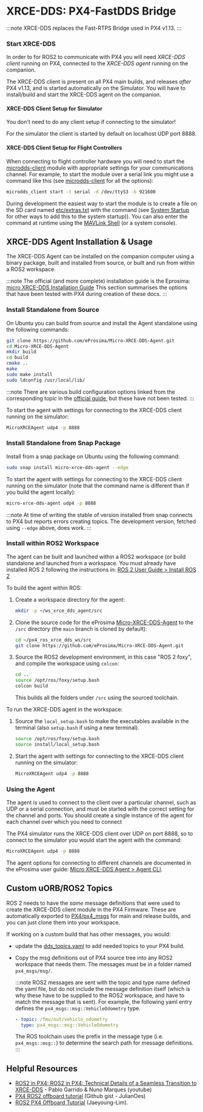 # XRCE-DDS: PX4-FastDDS Bridge

:::note
XRCE-DDS replaces the Fast-RTPS Bridge used in PX4 v1.13.
:::



### Start XRCE-DDS

In order to for ROS2 to communicate with PX4 you will need _XRCE-DDS client_ running on PX4, connected to the _XRCE-DDS agent_ running on the companion.

The XRCE-DDS client is present on all PX4 main builds, and releases _after_ PX4 v1.13, and is started automatically on the Simulator.
You will have to install/build and start the XRCE-DDS agent on the companion.

<!-- check if micro ros replace or uses xrce_dds. I think both are running -->

#### XRCE-DDS Client Setup for Simulator

You don't need to do any client setup if connecting to the simulator!

For the simulator the client is started by default on localhost UDP port 8888.

#### XRCE-DDS Client Setup for Flight Controllers

When connecting to flight controller hardware you will need to start the [microdds-client](../modules/modules_system.md#microdds-client) module with appropriate settings for your communications channel.
For example, to start the module over a serial link you might use a command like this (see [microdds-client](../modules/modules_system.md#microdds-client) for all the options):

```sh
microdds_client start -t serial -d /dev/ttyS3 -b 921600
```

During development the easiest way to start the module is to create a file on the SD card named [etc/extras.txt](../concept/system_startup.md#starting-additional-applications-extras-txt) with the command (see [System Startup](../concept/system_startup.md) for other ways to add this to the system startup)).
You can also enter the command at runtime using the [MAVLink Shell](../debug/mavlink_shell.md) (or a system console).



## XRCE-DDS Agent Installation & Usage

The XRCE-DDS Agent can be installed on the companion computer using a binary package, built and installed from source, or built and run from within a ROS2 workspace.

:::note
The official (and more complete) installation guide is the Eprosima: [micro XRCE-DDS Installation Guide](https://micro-xrce-dds.docs.eprosima.com/en/latest/installation.html)
This section summarises the options that have been tested with PX4 during creation of these docs.
:::

### Install Standalone from Source

On Ubuntu you can build from source and install the Agent standalone using the following commands:

```sh
git clone https://github.com/eProsima/Micro-XRCE-DDS-Agent.git
cd Micro-XRCE-DDS-Agent
mkdir build
cd build
cmake ..
make
sudo make install
sudo ldconfig /usr/local/lib/
```

:::note
There are various build configuration options linked from the corresponding topic in the [official guide]( https://micro-xrce-dds.docs.eprosima.com/en/latest/installation.html#installing-the-agent-standalone), but these have not been tested.
:::

To start the agent with settings for connecting to the XRCE-DDS client running on the simulator:

```sh
MicroXRCEAgent udp4 -p 8888
```

### Install Standalone from Snap Package

Install from a snap package on Ubuntu using the following command:

```sh
sudo snap install micro-xrce-dds-agent --edge
```

To start the agent with settings for connecting to the XRCE-DDS client running on the simulator (note that the command name is different than if you build the agent locally):

```sh
micro-xrce-dds-agent udp4 -p 8888
```

:::note
At time of writing the stable of version installed from snap connects to PX4 but reports errors creating topics.
The development version, fetched using `--edge` above, does work.
:::

### Install within ROS2 Workspace

The agent can be built and launched within a ROS2 workspace (or build standalone and launched from a workspace.
You must already have installed ROS 2 following the instructions in: [ROS 2 User Guide > Install ROS 2](##TBDXXX)

To build the agent within ROS:

1. Create a workspace directory for the agent:

   ```sh
   mkdir -p ~/ws_xrce_dds_agent/src
   ```

1. Clone the source code for the eProsima [Micro-XRCE-DDS-Agent](https://github.com/eProsima/Micro-XRCE-DDS-Agent) to the `/src` directory (the `main` branch is cloned by default):

   ```sh
   cd ~/px4_ros_xrce_dds_ws/src
   git clone https://github.com/eProsima/Micro-XRCE-DDS-Agent.git
   ```
1. Source the ROS2 development environment, in this case "ROS 2 foxy", and compile the workspace using `colcon`:

   ```sh
   cd ..
   source /opt/ros/foxy/setup.bash
   colcon build
   ```
   This builds all the folders under `/src` using the sourced toolchain.


To run the XRCE-DDS agent in the workspace:

1. Source the `local_setup.bash` to make the executables available in the terminal (also `setup.bash` if using a new terminal).

   ```sh
   source /opt/ros/foxy/setup.bash
   source install/local_setup.bash
   ```
1. Start the agent with settings for connecting to the XRCE-DDS client running on the simulator: 

   ```sh
   MicroXRCEAgent udp4 -p 8888
   ```

### Using the Agent

The agent is used to connect to the client over a particular channel, such as UDP or a serial connection, and must be started with the correct setting for the channel and ports.
You should create a single instance of the agent for each channel over which you need to connect 

The PX4 simulator runs the XRCE-DDS client over UDP on port 8888, so to connect to the simulator you would start the agent with the command:

```sh
MicroXRCEAgent udp4 -p 8888
```

The agent options for connecting to different channels are documented in the eProsima user guide: [Micro XRCE-DDS Agent > Agent CLI](https://micro-xrce-dds.docs.eprosima.com/en/latest/agent.html#agent-cli).





## Custom uORB/ROS2 Topics

ROS 2 needs to have the _same_ message definitions that were used to create the XRCE-DDS client module in the PX4 Firmware.
These are automatically exported to [PX4/px4_msgs](https://github.com/PX4/px4_msgs) for main and release builds, and you can just clone them into your workspace.

If working on a custom build that has other messages, you would:
- update the [dds_topics.yaml](https://github.com/PX4/PX4-Autopilot/blob/main/src/modules/microdds_client/dds_topics.yaml) to add needed topics to your PX4 build.
- Copy the msg definitions out of PX4 source tree into any ROS2 workspace that needs them.
  The messages must be in a folder named `px4_msgs/msg/`.
  
  :::note
  ROS2 messages are sent with the topic and type name defined the yaml file, but do not include the message definition itself (which is why these have to be supplied to the ROS2 workspace, and have to match the message that is sent).
  For example, the following yaml entry defines the `px4_msgs::msg::VehicleOdometry` type.
  ```yaml
  - topic: /fmu/out/vehicle_odometry
    type: px4_msgs::msg::VehicleOdometry
  ```

  The ROS toolchain uses the prefix in the message type (i.e. `px4_msgs::msg::`) to determine the search path for message definitions.
  :::




<!---

The *PX4-Fast RTPS(DDS) Bridge*, which is also referred to as as the *microRTPS Bridge*, adds a Real Time Publish Subscribe (RTPS) interface to the PX4 Autopilot, enabling the exchange of [uORB messages](../middleware/uorb.md) between the various PX4 Autopilot internal components and (offboard) *Fast DDS* applications in realtime.

This allows us to better integrate with applications running and linked in DDS domains (including ROS nodes), making it easy to share sensor data, commands, and other vehicle information.

The following guide describes the RTPS/DDS bridge architecture, and shows the reader how to write a simple *Fast DDS* application to subscribe to telemetry updates from the PX4 Autopilot.

:::note
RTPS is the underlying protocol of the Object Management Group's (OMG) Data Distribution Service (DDS) standard.
It aims to enable scalable, real-time, dependable, high-performance and inter-operable data communication using the publish/subscribe pattern.

*Fast DDS* is a very lightweight cross-platform implementation of the latest version of the RTPS protocol / DDS middleware.  It was previously named *Fast RTPS*.
:::

## When should RTPS be used?

RTPS should be used when you need to reliably share time-critical/real-time information between the flight controller and offboard components. It is instrumental in cases where offboard software needs to become a *peer* of software components running in PX4 (sending and receiving uORB topics).

Possible use cases include communicating with robotics libraries for computer vision and other use cases where real-time data to/from actuators and sensors is essential for vehicle control.

*Fast DDS* is not intended as a replacement for MAVLink. [MAVLink](../middleware/mavlink.md) remains the most appropriate protocol for communicating with ground stations, gimbals, cameras, and other offboard components (although *Fast DDS* may open other opportunities for working with some peripherals at higher frequencies).

:::tip
It is possible to use Fast RTPS(DDS) over slower links (e.g., radio telemetry) by being mindful of your link's extra constraints. Keep in mind you can easily overload your telemetry channel.
:::

## Architectural overview

### microRTPS Bridge

The *microRTPS* bridge exchanges messages between PX4 and DDS-participant applications, seamlessly converting between the [uORB](../middleware/uorb.md) and RTPS/DDS messages used by each system.

![basic example flow](../../assets/middleware/micrortps/architecture.png)

The main elements of the architecture are the client and agent processes shown in the diagram above.

#### The microRTPS Client
The *Client* is the PX4 Autopilot middleware daemon process that runs on the flight controller. This client subscribes to uORB topics published by other PX4 Autopilot components and sends any updates to the *Agent* (via a UART or UDP port), and also receives messages from the *Agent* and publishes them as uORB messages to the PX4 Autopilot.

#### The microRTPS Agent

The *Agent* runs as a daemon process on an offboard computer (outside the flight controller). This agent watches for uORB update messages from the *Client* and (re)publishes them over RTPS, and also subscribes to "uORB" RTPS/DDS messages from other DDS-participant applications and forwards them to the *Client*.

#### microRTPS Agent/Client Communication
The *Agent* and *Client* are connected via a serial link (UART) or UDP network, and the uORB information is [CDR serialized](https://en.wikipedia.org/wiki/Common_Data_Representation) before being sent (*CDR serialization* provides a common format for exchanging serial data between different platforms).

The *Agent* and any *Fast DDS* applications are connected via UDP and may be on the same or another device. In a typical configuration, they will be on the same system (e.g., a development computer, Linux companion computer, or compute board), connected to the *Client*. This can be through a Wifi link or USB.

## Code generation

### Dependencies
Fast DDS 2.0.0 or later and Fast-RTPS-Gen 1.0.4 (not later!) must be installed in order to generate the required code, and continue to the next steps. [Follow the installation guide.](../dev_setup/fast-dds-installation.md)

:::note
RTPS has been adopted as the middleware for the ROS 2 (Robot Operating System).

For information about how to use this interface within the ROS 2 applications and development workflows, see [PX4-ROS 2 bridge](../ros/ros2_comm.md).
:::

### Fast RTPS(DDS) Applications (ROS Independent)

All the code needed to create, build and use the bridge is automatically generated when PX4-Autopilot is compiled.

The *Client* application is also compiled and built into the firmware as part of the normal build process.
The *Agent* must be separately/manually compiled for the target computer.

:::tip
Most users will not need to do so. Still, the bridge can be [manually generated](micrortps_manual_code_generation.md), providing a more detailed overview of the build process and useful for troubleshooting.
:::

## Supported uORB messages

The generated bridge code will enable a specified subset of uORB topics to be published/subscribed via RTPS, regardless if you are deploying a ROS application or not.

For *automatic code generation* there's a *yaml* definition file in the PX4 **PX4-Autopilot/msg/tools/** directory called **uorb_rtps_message_ids.yaml**. This file defines the set of uORB messages to be used with RTPS, whether the messages are to be sent, received or both, and the RTPS ID for the message to be used in DDS/RTPS middleware.

:::note
It's essential to note that every RTPS message **needs** an ID to be set in this file.
:::

```yaml
rtps:
  - msg: actuator_armed
    id: 0
  - msg: actuator_control
    id: 1
  - ...
  - msg: airspeed
    id: 5
    send: true
  - msg: battery_status
    id: 6
    send: true
  - msg: camera_capture
    id: 7
  - msg: camera_trigger
    id: 8
    receive: true
  - ...
  - msg: sensor_baro
    id: 63
    receive: true
    send: true
```

<a id="client_firmware"></a>
## Client (PX4/PX4-Autopilot)

The *Client* source code is generated, compiled and built into the PX4 Autopilot firmware as part of the normal build process.

To build the PX4 Autopilot firmware for NuttX/Pixhawk flight controllers use the `_rtps` feature in the configuration target.

For example, to build RTPS for px4_fmu-v4:
```sh
make px4_fmu-v4_rtps
```

To build the firmware for a SITL target:
```sh
make px4_sitl_rtps
```

The *Client* application can be launched from [NuttShell/System Console](../debug/system_console.md).
The command syntax is shown below (you can specify a variable number of arguments):

```sh
> micrortps_client start|stop|status [options]
  -t <transport>          [UART|UDP] Default UART
  -d <device>             UART device. Default /dev/ttyACM0
  -l <loops>              How many iterations will this program have. -1 for infinite. Default -1.
  -w <sleep_time_ms>      Time in ms for which each iteration sleep. Default 1ms
  -b <baudrate>           UART device baudrate. Default 460800
  -p <poll_ms>            Time in ms to poll over UART. Default 1ms
  -r <reception port>     UDP port for receiving. Default 2019
  -s <sending port>       UDP port for sending. Default 2020
  -i <ip_address>         Select IP address (remote) values: <x.x.x.x>. Default: 127.0.0.1
```

:::note
By default the *Client* runs as a daemon, but it does not automatically start, and must be manually launched.

The PX4 Autopilot firmware initialization code may in future automatically start the *Client* as a permanent daemon process.
:::

For example, in order to run the *Client* daemon with SITL connecting to the Agent via UDP:

```sh
micrortps_client start -t UDP
```

## Agent in an Offboard Fast DDS interface (ROS-independent)

The *Agent* code is automatically *generated* when you build the associated PX4 Autopilot firmware, and you can find the source here: `build/<target-platform>/src/modules/micrortps_bridge/micrortps_client/micrortps_agent/`.

To build the *Agent* application, compile the code:

```sh
cd build/<target-platform>/src/modules/micrortps_bridge/micrortps_client/micrortps_agent
mkdir build && cd build
cmake ..
make
```

The command syntax for the *Agent* is listed below:

```sh
$ ./micrortps_agent [options]
  -t <transport>          [UART|UDP] Default UART.
  -d <device>             UART device. Default /dev/ttyACM0.
  -w <sleep_time_us>      Time in us for which each iteration sleep. Default 1ms.
  -b <baudrate>           UART device baudrate. Default 460800.
  -p <poll_ms>            Time in ms to poll over UART. Default 1ms.
  -r <reception port>     UDP port for receiving. Default 2019.
  -s <sending port>       UDP port for sending. Default 2020.
  -n <set namespace>      Set a namespace for the micrortps_agent.
```

To launch the *Agent*, run `micrortps_agent` with appropriate options for specifying the connection to the *Client* (the default options connect from a Linux device to the *Client* over a UART port).

As an example, to start the *micrortps_agent* with connection through UDP, issue:

```sh
./micrortps_agent -t UDP
```

## Creating a Fast DDS Listener application

Once the *Client* (on the flight controller) and the *Agent* (on an offboard computer) are running and connected, *Fast DDS* applications can publish and subscribe to uORB topics on the PX4 Autopilot using RTPS.

This example shows how to create a *Fast DDS* "listener" application that subscribes to the `sensor_combined` topic and prints out updates published from the PX4 Autopilot. A connected RTPS application can run on any computer on the same network as the *Agent*. For this example the *Agent* and *Listener application* will be on the same computer.

The *fastrtpsgen* script can be used to generate a simple RTPS application from an IDL message file.

:::note
RTPS messages are defined in IDL files and compiled to C++ using *fastrtpsgen*.

When building the bridge code, IDL files are generated for the uORB messages that may be sent/received, these IDL files are needed when you create a Fast DDS application to communicate with the PX4 Autopilot.

You can find them in following path per build target:
**build/BUILDPLATFORM/src/modules/micrortps_bridge/micrortps_agent/idl/*.idl**.
:::

Enter the following commands to create the application:

```sh
cd /path/to/PX4/PX4-Autopilot
cd build/px4_sitl_rtps/src/modules/micrortps_bridge
mkdir micrortps_listener
cd micrortps_listener
fastrtpsgen -example x64Linux2.6gcc ../micrortps_agent/idl/sensor_combined.idl
```

This creates a basic subscriber and publisher, and a main-application that you can run. 

In order to print the data from the sensor combined topic, modify the following methods in **sensor_combined_Subscriber.cxx**:
- `init()`: To change the subscription topic name (by default, the micrortps agent publishes the data on the named topic: `fmu/sensor_combined/out`),
- `onNewDataMessage()`: To print the received sensor combined data.

```cpp
bool sensor_combinedSubscriber::init(Subscriber* sub)
{
    // Create RTPSParticipant

    ParticipantAttributes PParam;
    PParam.rtps.setName("Participant_subscriber"); //You can put the name you want
    mp_participant = Domain::createParticipant(PParam);
    if(mp_participant == nullptr)
    {
        return false;
    }

    //Register the type

    Domain::registerType(mp_participant, static_cast<TopicDataType*>(&myType));

    // Create Subscriber

    SubscriberAttributes Rparam;
    Rparam.topic.topicKind = NO_KEY;
    Rparam.topic.topicDataType = myType.getName(); //Must be registered before the creation of the subscriber
    Rparam.topic.topicName = "fmu/sensor_combined/out";
    mp_subscriber = Domain::createSubscriber(mp_participant,Rparam, static_cast<SubscriberListener*>(&m_listener));
    if(mp_subscriber == nullptr)
    {
        return false;
    }
    return true;
}
```

```cpp
void sensor_combinedSubscriber::SubListener::onNewDataMessage(Subscriber* sub)
{
    // Take data
    sensor_combined_ st;

    if(sub->takeNextData(&st, &m_info))
    {
        if(m_info.sampleKind == ALIVE)
        {
            // Print your structure data here.
            ++n_msg;
            std::cout << "\n\n\n\n\n\n\n\n\n\n";
            std::cout << "Sample received, count=" << n_msg << std::endl;
            std::cout << "=============================" << std::endl;
            std::cout << "gyro_rad: " << st.gyro_rad().at(0);
            std::cout << ", " << st.gyro_rad().at(1);
            std::cout << ", " << st.gyro_rad().at(2) << std::endl;
            std::cout << "gyro_integral_dt: " << st.gyro_integral_dt() << std::endl;
            std::cout << "accelerometer_timestamp_relative: " << st.accelerometer_timestamp_relative() << std::endl;
            std::cout << "accelerometer_m_s2: " << st.accelerometer_m_s2().at(0);
            std::cout << ", " << st.accelerometer_m_s2().at(1);
            std::cout << ", " << st.accelerometer_m_s2().at(2) << std::endl;
            std::cout << "accelerometer_integral_dt: " << st.accelerometer_integral_dt() << std::endl;
            std::cout << "magnetometer_timestamp_relative: " << st.magnetometer_timestamp_relative() << std::endl;
            std::cout << "magnetometer_ga: " << st.magnetometer_ga().at(0);
            std::cout << ", " << st.magnetometer_ga().at(1);
            std::cout << ", " << st.magnetometer_ga().at(2) << std::endl;
            std::cout << "baro_timestamp_relative: " << st.baro_timestamp_relative() << std::endl;
            std::cout << "baro_alt_meter: " << st.baro_alt_meter() << std::endl;
            std::cout << "baro_temp_celcius: " << st.baro_temp_celcius() << std::endl;

        }
    }
}
```

To build and run the application on Linux:

```sh
make -f makefile_x64Linux2.6gcc
bin/*/sensor_combined_PublisherSubscriber subscriber
```

Now you should see the sensor information being printed out:

```sh
Sample received, count=10119
Received sensor_combined data
=============================
gyro_rad: -0.0103228, 0.0140477, 0.000319406
gyro_integral_dt: 0.004
accelerometer_timestamp_relative: 0
accelerometer_m_s2: -2.82708, -6.34799, -7.41101
accelerometer_integral_dt: 0.004
magnetometer_timestamp_relative: -10210
magnetometer_ga: 0.60171, 0.0405879, -0.040995
baro_timestamp_relative: -17469
baro_alt_meter: 368.647
baro_temp_celcius: 43.93
```

:::note
Make sure the *Client* is running, if the *Listener application* does not print anything.
:::

## Setting up the bridge with real hardware

This section is work-in-progress.

## Troubleshooting

### Client reports that selected UART port is busy

If the selected UART port is busy, it's possible that the MAVLink application is already being used.
If both MAVLink and RTPS connections are required you will have to either move the connection to use another port or using the available protocol splitter for PX4 and companion computers.

:::tip
A quick/temporary fix to allow bridge testing during development is to stop MAVLink from *NuttShell*:
```sh
mavlink stop-all
```
:::

### Agent not built/fastrtpsgen is not found

The *Agent* code is generated using a *Fast DDS* tool called *fastrtpsgen*.

If you haven't installed Fast DDS in the default path then you must specify its installation directory by setting the `FASTRTPSGEN_DIR` environment variable before executing *make*.

On Linux/Mac this is done as shown below:

```sh
export FASTRTPSGEN_DIR=/path/to/fastrtps/install/folder/bin
```

:::note
This should not be a problem if [Fast DDS is installed in the default location](../dev_setup/fast-dds-installation.md).
:::

### Enable UART on a companion computer

For UART transport on a Raspberry Pi or any other companion computer you will have to enable the serial port:

1. Make sure the `userid` (default is pi on a Raspberry Pi) is a member of the `dialout` group:

   ```sh
   groups pi
   sudo usermod -a -G dialout pi
   ```
1. For the Raspberry Pi in particular, you need to stop the GPIO serial console that is using the port:

   ```sh
   sudo raspi-config
   ```

   In the menu showed go to **Interfacing options > Serial**.
   Select **NO** for *Would you like a login shell to be accessible over serial?*. Valid and reboot.
1. Check UART in kernel:

   ```sh
   sudo vi /boot/config.txt
   ```

   And make sure that the `enable_uart` value is set to 1:
   ```
    enable_uart=1
   ```

-->

## Helpful Resources

- [ROS2 in PX4: ROS2 in PX4: Technical Details of a Seamless Transition to XRCE-DDS](https://www.youtube.com/watch?v=F5oelooT67E) - Pablo Garrido & Nuno Marques (youtube)
- [PX4 ROS2 offboard tutorial](https://gist.github.com/julianoes/adbf76408663829cd9aed8d14c88fa29) (Github gist - JulianOes)
- [ROS2 PX4 Offboard Tutorial](https://github.com/Jaeyoung-Lim/px4-offboard/blob/2d784532fd323505ac8a6e53bb70145600d367c4/doc/ROS2_PX4_Offboard_Tutorial.md) (Jaeyoung-Lim).
